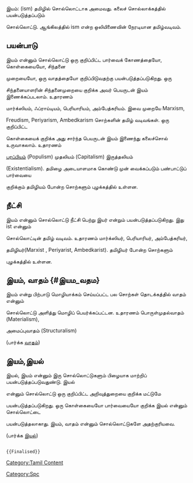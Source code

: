 இயம்: (ism) தமிழில் சொல்லொட்டாக அமைவது. கலைச் சொல்லாக்கத்தில் பயன்படுத்தப்படும்
சொல்லொட்டு. ஆங்கிலத்தில் ism என்ற ஒலியிணைவின் நேரடியான தமிழ்வடிவம்.

## பயன்பாடு

இயம் என்னும் சொல்லொட்டு ஒரு குறிப்பிட்ட பார்வைக் கோணத்தையோ, கொள்கையையோ, சிந்தனை
முறையையோ, ஒரு வாதத்தையோ குறிப்பிடுவதற்கு பயன்படுத்தப்படுகிறது. ஒரு
சிந்தனையாளரின் சிந்தனைமுறையை குறிக்க அவர் பெயருடன் இயம் இணைக்கப்படலாம். உதாரணம்
மார்க்ஸியம், ஃப்ராய்டியம், பெரியாரியம், அம்பேத்கரியம். இவை முறையே Marxism,
Freudism, Periyarism, Ambedkarism சொற்களின் தமிழ் வடிவங்கள். ஒரு குறிப்பிட்ட
கொள்கையைக் குறிக்க அது சார்ந்த பெயருடன் இயம் இணைந்து கலைச்சொல் உருவாகலாம். உதாரணம்
[பரப்பியம்](பரப்பியம் "wikilink") (Populism) முதலியம் (Capitalism) இருத்தலியம்
(Existentialism). தமிழை அடையாளமாக கொண்டு முன் வைக்கப்படும் பண்பாட்டுப் பார்வையை
குறிக்கும் தமிழியம் போன்ற சொற்களும் புழக்கத்தில் உள்ளன.

## நீட்சி

இயம் என்னும் சொல்லொட்டு நீட்சி பெற்று இயர் என்றும் பயன்படுத்தப்படுகிறது. இது ist என்னும்
சொல்லொட்டின் தமிழ் வடிவம். உதாரணம் மார்க்ஸியர், பெரியாரியர், அம்பேத்கரியர்,
தமிழியர்(Marxist , Periyarist, Ambedkarist). தமிழியர் போன்ற சொற்களும்
புழக்கத்தில் உள்ளன.

## இயம், வாதம் {#இயம_வதம}

இயம் என்று பிற்பாடு மொழியாக்கம் செய்யப்பட்ட பல சொற்கள் தொடக்கத்தில் வாதம் என்னும்
சொல்லொட்டு அளித்து மொழிப் பெயர்க்கப்பட்டன. உதாரணம் பொருள்முதல்வாதம் (Materialism),
அமைப்புவாதம் (Structuralism)

(பார்க்க [வாதம்](வாதம் "wikilink"))

## இயம்,இயல்

இயல், இயம் என்னும் இரு சொல்லொட்டுகளும் பிழையாக மாற்றிப் பயன்படுத்தப்படுவதுண்டு. இயல்
என்னும் சொல்லொட்டு ஒரு குறிப்பிட்ட அறிவுத்துறையை குறிக்க மட்டுமே
பயன்படுத்தப்படுகிறது. ஒரு கொள்கையையோ பார்வையையோ குறிக்க இயல் என்னும் சொல்லொட்டை
பயன்படுத்தலாகாது. இயம், வாதம் என்னும் சொல்லொட்டுகளே அதற்குரியவை.

(பார்க்க [இயல்](இயல் "wikilink"))

```{=mediawiki}
{{Finalised}}
```
[Category:Tamil Content](Category:Tamil_Content "wikilink")
[Category:Spc](Category:Spc "wikilink")
